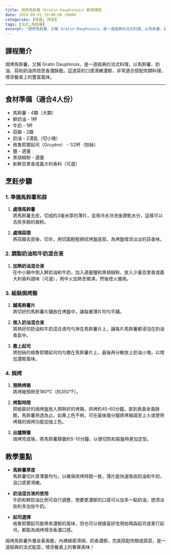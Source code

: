 ```yaml
---
title: 焗烤馬鈴薯（Gratin Dauphinois）教學課程
date: 2024-09-01 19:00:00 +0800
categories: [食譜, 西餐]
tags: [法式,馬鈴薯] 
excerpt: "焗烤馬鈴薯，又稱 Gratin Dauphinois，是一道經典的法式料理，以馬鈴薯、奶油、蒜和奶油烘焙至香濃酥脆。這道菜的口感滑嫩濃郁，非常適合搭配肉類料理，增添餐桌上的豐富風味"
---
```


## 課程簡介  
焗烤馬鈴薯，又稱 Gratin Dauphinois，是一道經典的法式料理，以馬鈴薯、奶油、蒜和奶油烘焙至香濃酥脆。這道菜的口感滑嫩濃郁，非常適合搭配肉類料理，增添餐桌上的豐富風味。

---

## 食材準備（適合4人份）

- 馬鈴薯 - 4顆（大顆）
- 鮮奶油 - 1杯  
- 牛奶 - 1杯  
- 蒜瓣 - 2瓣  
- 奶油 - 2湯匙（切小塊）  
- 格魯耶爾起司（Gruyère） - 1/2杯（刨絲）  
- 鹽 - 適量  
- 黑胡椒粉 - 適量  
- 新鮮百里香或義大利香料（可選）  

## 烹飪步驟

### 1. **準備馬鈴薯和蒜**

1. **處理馬鈴薯**  
   將馬鈴薯去皮，切成約3毫米厚的薄片，並用冷水沖洗後瀝乾水分，這樣可以去除多餘的澱粉。

2. **處理蒜頭**  
   將蒜瓣去皮後，切半，用切面輕輕擦拭烤盤底部，為烤盤增添淡淡的蒜香味。

### 2. **調製奶油和牛奶混合液**

1. **加熱奶油混合液**  
   在中小鍋中倒入鮮奶油和牛奶，加入適量鹽和黑胡椒粉，放入少量百里香或義大利香料調味（可選），用中火加熱至微沸，然後熄火備用。

### 3. **組裝焗烤盤**

1. **鋪馬鈴薯片**  
   將切好的馬鈴薯片鋪放在烤盤中，讓每層薄片均勻平鋪。

2. **倒入奶油混合液**  
   將熱好的奶油和牛奶混合液均勻淋在馬鈴薯片上，讓每片馬鈴薯都浸泡在奶油香氣中。

3. **撒上起司**  
   將刨絲的格魯耶爾起司均勻撒在馬鈴薯片上，最後再分散放上奶油小塊，以增加濃郁風味。

### 4. **焗烤**

1. **預熱烤箱**  
   將烤箱預熱至180℃（約350℉）。

2. **烤製時間**  
   把組裝好的焗烤盤放入預熱好的烤箱，烘烤約45-60分鐘，直到表面金黃酥脆，馬鈴薯熟透為止。如果上色不夠，可在最後幾分鐘將烤箱調至上火或使用烤箱的焗烤功能加強上色。

3. **出爐靜置**  
   焗烤完成後，將馬鈴薯靜置約5-10分鐘，以便切割和裝盤時更加定型。

## 教學重點

- **馬鈴薯厚度**  
  馬鈴薯切片厚薄要均勻，以確保烘烤時間一致，薄片能快速吸收奶油和牛奶，且口感更滑嫩。

- **奶油混合液的使用**  
  牛奶和鮮奶油比例可自行調整，想要更濃郁的口感可以加多一點奶油，想清淡些則多加些牛奶。

- **起司選擇**  
  格魯耶爾起司能帶來濃郁的風味，但也可以根據喜好改用帕瑪森起司或車打起司，都能為焗烤增添香濃口感。

焗烤馬鈴薯外層金黃香脆，內裡綿密滑順，奶香濃郁，完美搭配肉類或蔬菜，是一道經典的法式配菜，增添餐桌上的奢華美味！
